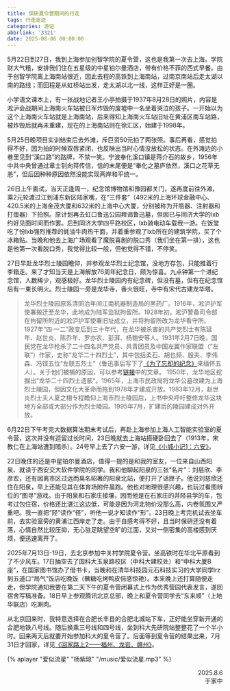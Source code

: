 ```yaml
---
title: 保研夏令营期间的行走
tags: 行走足迹
categories: 游记
abbrlink: '3321'
date: 2025-08-06 00:00:00
---
```


5月22日到27日，我到上海参加创智学院的夏令营，这也是我第一次去上海。学院财大气粗，安排我们住在五星级的中星铂尔曼酒店，带有价格不菲的西式早餐。由于创智学院离上海南站很近，因此去程的高铁到上海南站，过南京南站后走太湖以南的路线；而回程是从虹桥站出发，走太湖以北一线，这样正好是一圈。

小学语文课本上，有一张战地记者王小亭拍摄于1937年8月28日的照片，内容是淞沪会战期间上海南火车站被日军炸毁的废墟中一名坐着哭泣的孩子。一开始以为这个上海南火车站就是上海南站，后来得知上海南火车站旧址在黄浦区南车站路，被炸毁后就再未重建，现在的上海南站则在徐汇区，始建于1998年。

5月25日晚项目实训结束后去外滩，斥巨资50元拍了两张照。事后再看，感觉拍得不好，因为拍的时候双唇紧闭，也反映出当时心情没放松的状态。在外滩边的小巷里见到“溪口路”的路牌，不禁一笑。宁波奉化溪口镇是蒋介石的故乡，1956年中共中央曾通过章士钊向蒋传信，信的末尾便是“奉化之墓庐依然，溪口之花草无恙”，但后因种种原因依然没能实现两岸和平统一。

26日上午面试，当天正逢周一，纪念馆博物馆和豫园都关门，遂再度前往外滩，乘2元轮渡过江到浦东新区陆家嘴，在“三件套”（492米的上海环球金融中心、420.5米的上海金茂大厦和632米的上海中心大厦，分别被称为开瓶器、注射器和打蛋器）下拍照。原计划再去虹口鲁迅公园拜谒鲁迅墓，但因已与同济大学的lxb约好见面时间而作罢。后到同济大学四平路校区，lxb骑电动车载我一游。在饭堂吃了份lxb强烈推荐的蚝油牛肉热干面，并着重参观了lxb所在的建筑学院，买了个冰箱贴。当晚和他去上海广场观看了魔脱喜剧的脱口秀（我们坐在第一排），这也是他第一次看脱口秀，我觉得比较一般，但他觉得不错，不停笑。

27日早赴龙华烈士陵园瞻仰，并参观龙华烈士纪念馆，没地方存包，只能推着行李箱走。来了才知当天是上海解放76周年纪念日，颇为惊喜。九点钟第一个进纪念馆，人数稀少，观感极好。龙华烈士陵园内有纪念碑，但没有墓，但有在纪念馆后有一束长明火。烈士陵园一旁是龙华寺，香火很旺，寺中有宋代古建龙华塔。

> 龙华烈士陵园原系清同治年间江南机器制造局的黑药厂。1916年，淞沪护军使署搬迁至龙华，此地成为陆军监狱拘留所。1928年初，淞沪警备司令部在拘留所附近的淞沪护军使署旧址成立，并将拘留所改为龙华看守所。
1927年“四·一二”政变后到三十年代，在龙华被杀害的共产党烈士有陈延年、赵世炎、陈乔年、罗亦农、彭湃、杨匏安等人。1931年2月7日晚，国民党在龙华枪杀了二十四名共产党员、共青团员及中国左翼作家联盟（“左联”）作家，史称“龙华二十四烈士”，其中包括柔石、胡也频、殷夫、李伟森、冯铿五位“左联五烈士”（鲁迅事后写下了[《为了忘却的纪念》](https://baike.baidu.com/item/%E4%B8%BA%E4%BA%86%E5%BF%98%E5%8D%B4%E7%9A%84%E8%AE%B0%E5%BF%B5/297028)来缅怀五人）。关于他们被捕的原因，可以参考[链接](https://zhuanlan.zhihu.com/p/411130389)中的文章。
1950年，龙华地区挖掘出“龙华二十四烈士遗骸”。1965年，上海市民政局将龙华公墓改建为上海烈士陵园，但因文化大革命而拖到1978年才建成开放。1983年12月，赵世炎烈士夫人夏之栩专程瞻仰上海市烈士陵园后，上书中央呼吁整修龙华这块地方全部或大部分作为烈士陵园。1995年7月，扩建后的陵园建成对外开放。

6月22日下午考完大数据算法期末考试后，再赴上海参加上海人工智能实验室的夏令营，这次并没有逗留过长时间，23日晚就去上海站搭硬卧回去了（1913年，宋教仁在上海站遭到暗杀）。24号早上去了六安一游，详见[《小城小记1：六安》](../83be/)。

22日晚住的还是中星铂尔曼酒店，值得一提的是和我的室友，一位来自山西阳泉、就读于西安交大软件学院的同学。我和他聊起阳泉的三张“名片”：刘慈欣、李彦宏，还有因离市区过远而臭名昭著的阳泉北站，便打开了话匣子。他说刘慈欣还住在阳泉，早上还能见其在体育场附件晨跑。他也对地理很感兴趣，也玩过看图辨位的“图寻”游戏。由于阳泉和石家庄接壤，因而他是在石家庄的井陉县学的车，包考过包住宿，价格还比湛江这边低，可能是因为河北物价没那么高，内卷氛围又严重吧。我一直把“陉”读作“径”，听他一说才知读作“形”。23日晚上考完机试去坐车前，去实验室旁的黄浦江西岸走了走。由于自感考得不好，且当时保研还没有着落，心情自然比较压抑，无心驻足眺望空旷的江面，又对一侧密集的高楼感到厌烦，便迅速离开了。

2025年7月13日-19日，去北京参加中关村学院夏令营。坐高铁时在华北平原看到了不少风车。17日抽空去了国科大玉泉路校区（中科大建校处）和“中科大厦B座”，在国家图书馆办了借书卡，当晚和在清华科技园元石科技实习的大学同学lrz到五道口“局气”饭店吃晚饭（蘸糖吃烤鸭皮倍感惊艳）。本来晚上还打算随便走走，但学院通知我要在第二天下午的夏令营闭幕式上作为优秀营园代表发言，遂回宿舍写稿准备。18日早上参观腾讯北京总部，晚上和夏令营同学去“东来顺”（上地华联店）吃涮肉。

从北京回来时，我特意选择在合肥长丰县的合肥北城站下车，正好能坐穿新开通的合肥地铁八号线。随后换乘三号线和四号线，坐到科大先研院站整整花了一个半小时。回来两天后就要开始参加科大的夏令营了。后面等到夏令营的结果出来，7月31日才回家，详见[《回家路上2——福州、龙岩、赣州》](../99aa/)。

<script src="https://cdn.jsdelivr.net/npm/aplayer/dist/APlayer.min.js"></script>
{% aplayer "爱似流星" "杨紫琼" "/music/爱似流星.mp3" %}

<div style="text-align: right;">2025.8.6<br>于家中</div>